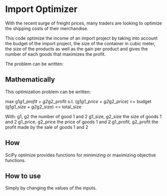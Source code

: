 # Import Optimizer

With the recent surge of freight prices, many traders are looking to optimize the shipping costs of their merchandise.

This code optimize the income of an import project by taking into account the budget of the import project, the size of the container in cubic meter, the size of the products as well as the gain per product and gives the number of each goods that maximizes the profit.

The problem can be written:

## Mathematically

This optimization problem can be written:

max g1*g1_profit + g2*g2_profit
s.t. (g1*g1_price + g2*g2_price) <= budget
      (g1*g1_size + g2*g2_size) <= total_size

With:
g1, g2 the number of good 1 and 2
g1_size, g2_size the size of goods 1 and 2
g1_price, g2_price the price of goods 1 and 2
g1_profit, g2_profit the profit made by the sale of goods 1 and 2

## How
SciPy optimize provides functions for minimizing or maximizing objective functions.

## How to use
Simply by changing the values of the inputs.
